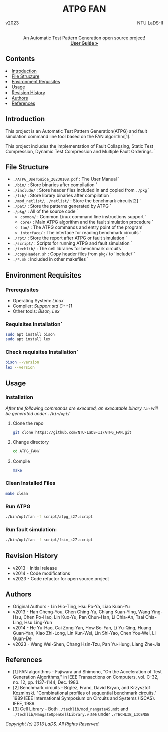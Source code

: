 
<!-- <a name="readme-top"></a> -->

<div align="center">
  <h1 align="center"><b>ATPG FAN</b></h1>
  <style>
  LR {
    display: flex;
    justify-content: space-between;
  }
  </style>
  <LR>
    <span>v2023</span>
    <span>NTU LaDS-II</span>
  </LR>
  <br />
  <p align="center">
    An Automatic Test Pattern Generation open source project!
    <a href="https://github.com/NTU-LaDS-II/ATPG_FAN/blob/main/ATPG_UserGuide_20230108.pdf"><br />
    <strong>User Guide »</strong></a>
    <!-- <a href="https://github.com/othneildrew/Best-README-Template">View Demo</a> -->
  </p>
</div>

## Contents

<li>
  <a href="#introduction">Introduction</a>
</li>
<li>
  <a href="#file-structure">File Structure</a>
</li>
<li><a href="#environment-requisites">Environment Requisites</a></li>
<li><a href="#usage">Usage</a></li>
<li><a href="#revision-history">Revision History</a></li>
<li><a href="#authors">Authors</a></li>
<li><a href="#references">References</a></li>

## Introduction

This project is an Automatic Test Pattern Generation(ATPG) and fault simulation command line tool based on the FAN algorithm[1]. `

This project includes the implementation of Fault Collapsing, Static Test Compression, Dynamic Test Compression and Multiple Fault Orderings. `

<!-- <p align="right">(<a href="#readme-top">back to top</a>)</p> -->

## File Structure

- `./ATPG_UserGuide_20230108.pdf` : The User Manual `
- `./bin/` : Store binaries after compilation `
- `./include/` : Store header files included in and copied from `./pkg` `
- `./lib/` : Store library binaries after compilation `
- `./mod_netlist/`, `./netlist/` : Store the benchmark circuits[2] `
- `./pat/` : Store the patterns generated by ATPG `
- `./pkg/` : All of the source code `
  - `common/` : Common Linux command line instructions support `
  - `core/` : Main ATPG algorithm and the fault simulation procedure `
  - `fan/` : The ATPG commands and entry point of the program`
  - `interface/` : The interface for reading benchmark circuits `
- `./rpt/` : Store the report after ATPG or fault simulation `
- `./script/` : Scripts for running ATPG and fault simulation `
- `./techlib/` : The cell libraries for benchmark circuits `
- `./copyHeader.sh` : Copy header files from `pkg/` to `include/``
- `./*.mk` : Included in other makefiles `


## Environment Requisites

### Prerequisites
* Operating System: _Linux_
* Compiler: _Support std C++11_
* Other tools: _Bison, Lex_

### Requisites Installation`
```sh
sudo apt install bison
sudo apt install lex
```
### Check requisites Installation`
```sh
bison --version
lex --version
```

## Usage

### Installation
_After the following commands are executed, an executable binary `fan` will be generated under `./bin/opt/`_
1. Clone the repo
    ```sh
    git clone https://github.com/NTU-LaDS-II/ATPG_FAN.git
    ```
2. Change directory
    ```sh
    cd ATPG_FAN/
    ```
3. Compile
    ```sh
    make
    ```

### Clean Installed Files
```sh
make clean
```

### Run ATPG
```sh
./bin/opt/fan -f script/atpg_s27.script
```

### Run fault simulation:
```sh
./bin/opt/fan -f script/fsim_s27.script
```


## Revision History

* v2013 - Initial release
* v2014 - Code modifications
* v2023 - Code refactor for open source project


## Authors

* Original Authors - Lin Hio-Ting, Hsu Po-Ya, Liao Kuan-Yu 
* v2013 - Han Cheng-You, Chen Ching-Yu, Chiang Kuan-Ying, Wang Ying-Hsu, Chen Po-Hao, Lin Kuo-Yu, Pan Chun-Han, Li Chia-An, Tsai Chia-Ling, Hsu Ling-Yun
* v2014 - He Yu-Hao, Cai Zong-Yan, How Bo-Fan, Li Yu-Qing, Huang Guan-Yan, Xiao Zhi-Long, Lin Kun-Wei, Lin Shi-Yao, Chen You-Wei, Li Guan-De
* v2023 - Wang Wei-Shen, Chang Hsin-Tzu, Pan Yu-Hung, Liang Zhe-Jia

## References

* [1] FAN algorithms - Fujiwara and Shimono, "On the Acceleration of Test Generation Algorithms," in IEEE Transactions on Computers, vol. C-32, no. 12, pp. 1137-1144, Dec. 1983.
* [2] Benchmark circuits - Brglez, Franc, David Bryan, and Krzysztof Kozminski. "Combinational profiles of sequential benchmark circuits." 1989 IEEE International Symposium on Circuits and Systems (ISCAS). IEEE, 1989.
* [3] Cell Library - Both `./techlib/mod_nangate45.mdt` and `./techlib/NangateOpenCellLibrary.v` are under `./TECHLIB_LICENSE`

*Copyright (c) 2013 LaDS. All Rights Reserved.*